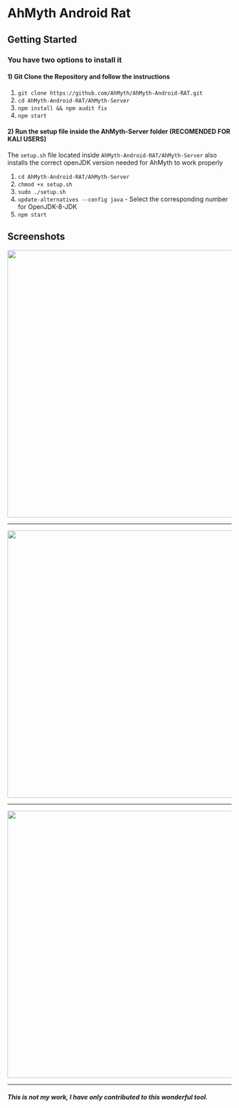 # AhMyth Android Rat

## Getting Started
### You have two options to install it
#### 1) Git Clone the Repository and follow the instructions
1. ```git clone https://github.com/AhMyth/AhMyth-Android-RAT.git```
2. ```cd AhMyth-Android-RAT/AhMyth-Server```
3. ```npm install && npm audit fix```
4. ```npm start```

#### 2) Run the setup file inside the AhMyth-Server folder (RECOMENDED FOR KALI USERS)
The `setup.sh` file located inside `AhMyth-Android-RAT/AhMyth-Server` also 
installs the correct openJDK version needed for AhMyth to work properly
1. ```cd AhMyth-Android-RAT/AhMyth-Server```
2. ```chmod +x setup.sh```
3. ```sudo ./setup.sh```
4. ```update-alternatives --config java``` - Select the corresponding number for OpenJDK-8-JDK
5. ```npm start```

## Screenshots
<p align="center">
  <img src="http://i.imgur.com/HM3uXL6.png" width="600"/>
</p>

---------------------------------------------------------------

<p align="center">
  <img src="http://i.imgur.com/nHTGGHi.png" width="600"/>
</p>

---------------------------------------------------------------

<p align="center">
  <img src="http://i.imgur.com/XVXCHV9.png" width="600"/>
</p>


---------------------------------------------------------------
##### This is not my work, I have only contributed to this wonderful tool.
